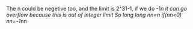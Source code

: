 The n could be negetive too, and the limit is 2^31-1, if we do -1*n it can go overflow because this is out of integer limit
So long long nn=n
if(nn<0) nn=-1*nn
